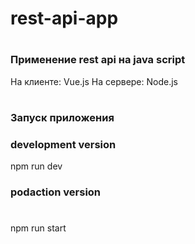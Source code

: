 # rest-api-app
#
### Применение rest api на java script

На клиенте: Vue.js
На сервере: Node.js

#
### Запуск приложения 
### development version
npm run dev

### podaction version
#
npm run start
